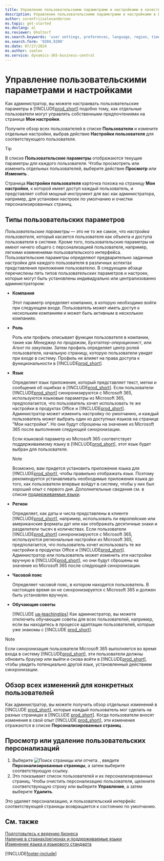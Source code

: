 ```yaml
---
title: Управление пользовательскими параметрами и настройками в качестве администратора
description: Управление пользовательскими параметрами и настройками в Dynamics 365 Business Central.
author: sorenfriisalexandersen
ms.topic: get-started
ms.devlang: al
ms.reviewer: bholtorf
ms.search.keywords: 'user settings, preferences, language, region, time zone, regional settings'
ms.search.form: '9204,9200'
ms.date: 07/27/2024
ms.author: soalex
ms.service: dynamics-365-business-central
---
```

# <a name="manage-user-settings-and-preferences"></a>Управление пользовательскими параметрами и настройками

Как администратор, вы можете настраивать пользовательские параметры в [!INCLUDE[prod_short](includes/prod_short.md)] подобно тому, как отдельные пользователи могут управлять собственными предпочтениями на странице **Мои настройки**.  

Получите обзор всех пользователей в списке **Пользователи**  и измените отдельные настройки, выбрав действие **Настройки пользователя** для соответствующего пользователя.

> [!TIP]
> В списке **Пользовательские параметры** отображаются текущие параметры для каждого пользователя. Чтобы просмотреть или изменить отдельных пользователей, выберите действие **Просмотр** или **Изменить** .

Страница **Настройки пользователя** карточка похожа на страницу **Мои настройки**, к которой имеет доступ каждый пользователь, и представляет собой мощный инструмент для вас как администратора, например, для установки настроек по умолчанию и очистки персонализированных страниц.  

## <a name="types-of-user-settings"></a>Типы пользовательских параметров

*Пользовательские параметры* — это не то же самое, что *настройка пользователя*, который касается пользователя как объекта и доступа пользователя в системе. Кроме того, пользовательские параметры не имеют ничего общего с персонализацией пользователя, например, легкими изменениями пользовательского интерфейса. Пользовательские параметры определяют предварительно заданные настройки для каждого пользователя в различных аспектах представления приложения пользователю. В следующем абзаце перечислены пять типов пользовательских параметров и настроек, которые могут быть установлены индивидуально или централизованно администратором:

* **Компания**  

  Этот параметр определяет компанию, в которую необходимо войти при следующем входе. Пользователь может иметь доступ к нескольким компаниям и может быть активным в нескольких компаниях.

* **Роль**  

  Роль или профиль описывает функции пользователя в компании, такие как *Менеджер по продажам*, *Бухгалтер-операционист*, или *Агент по закупкам*. Затем профиль определяет центр ролей пользователя, начальную страницу, которую пользователи увидят при входе в систему. Профиль не влияет на права доступа к функциональности в [!INCLUDE[prod_short](includes/prod_short.md)].  

* **Язык**  

  Определяет язык приложения, который представляет текст, метки и сообщения об ошибках в [!INCLUDE[prod_short](includes/prod_short.md)]. Если пользователи [!INCLUDE[prod_short](includes/prod_short.md)] синхронизируются с Microsoft 365, используются языковые параметры из Microsoft 365, предполагается, что пользователь хочет использовать те же настройки в продуктах Office и [!INCLUDE[prod_short](includes/prod_short.md)]. Администратор может изменить настройку по умолчанию, и каждый пользователь может выбрать один из доступных языков на странице "Мои настройки". Но они будут сброшены на значение из Microsoft 365 после выполнения следующей синхронизации.

  Если языковой параметр из Microsoft 365 соответствует поддерживаемому языку в [!INCLUDE[prod_short](includes/prod_short.md)], этот язык будет выбран для пользователя.  

  > [!NOTE]
  > Возможно, вам придется установить приложение языка для [!INCLUDE[prod_short](includes/prod_short.md)], чтобы правильно отображать язык. Поэтому рекомендуется устанавливать необходимые приложения языка до того, как пользователи впервые войдут в систему, чтобы у них был хороший опыт с первого дня. Дополнительные сведения см. в списке [поддерживаемые языки](/dynamics365/business-central/dev-itpro/compliance/apptest-countries-and-translations).  
  
* **Регион**  

  Определяет, как даты и числа представлены в клиенте [!INCLUDE[prod_short](includes/prod_short.md)], например, использовать ли европейские или американские форматы дат или как отображать десятичные знаки и разделители тысяч в количествах. Если пользователи [!INCLUDE[prod_short](includes/prod_short.md)] синхронизируются с Microsoft 365, используются региональные настройки из Microsoft 365, предполагается, что пользователь хочет использовать те же настройки в продуктах Office и [!INCLUDE[prod_short](includes/prod_short.md)]. Администратор или пользователь может изменить эти настройки вручную в [!INCLUDE[prod_short](includes/prod_short.md)], но они будут сброшены на значение из Microsoft 365 после следующей синхронизации.

* **Часовой пояс**  

  Определяет часовой пояс, в котором находится пользователь. В настоящее время он не синхронизируется с Microsoft 365 и должен быть установлен вручную.  

* **Обучающие советы**

  [!INCLUDE [ua-teachingtips](includes/ua-teachingtips.md)] Как администратор, вы можете отключить обучающие советы для всех пользователей, например, если вы находитесь в процессе адаптации пользователей, которые уже знакомы с [!INCLUDE [prod_short](includes/prod_short.md)].  

> [!NOTE]
> Если синхронизация пользователя Microsoft 365 выполняется во время входа в систему [!INCLUDE[prod_short](includes/prod_short.md)], эти пользователи должны обновить браузер или выйти и снова войти в [!INCLUDE[prod_short](includes/prod_short.md)], чтобы увидеть потенциально другой язык, установленный действием синхронизации.

## <a name="overview-of-all-user-specific-changes"></a>Обзор всех изменений для конкретных пользователей

Как администратор, вы можете получить обзор отдельных изменений в [!INCLUDE [prod_short](includes/prod_short.md)], которые каждый пользователь мог сделать на разных страницах в [!INCLUDE [prod_short](includes/prod_short.md)]. Когда пользователи вносят изменения в свой опыт [!INCLUDE [prod_short](includes/prod_short.md)], эти изменения отражаются в списке **Персонализированных страниц** . <!--Administrators can also set these settings for users before they log in the first time, so users do not have to do it themselves, providing them a better *getting started* experience.-->

<!-- >[!NOTE]
> User personalizations do not have anything to do with the *personal* lightweight changes a user can make to the user experience.-->

## <a name="review-or-delete-user-personalizations"></a>Просмотр или удаление пользовательских персонализаций

1. Выберите ![Поиск страницы или отчета.](media/ui-search/search_small.png "Значок поиска страницы или отчета") , введите **Персонализированные страницы**, а затем выберите соответствующую ссылку.
2. Это показывает список пользователей и их персонализированных страниц. Чтобы очистить персонализацию пользователя, щелкните соответствующую строку или выберите **Управление**, а затем выберите **Удалить**.

Это удаляет персонализацию, и пользовательский интерфейс соответствующей страницы возвращается к состоянию по умолчанию.

## <a name="see-also"></a>См. также

[Подготовьтесь к ведению бизнеса](ui-get-ready-business.md)  
[Наличие в странах/регионах и поддерживаемые языки](/dynamics365/business-central/dev-itpro/compliance/apptest-countries-and-translations)  
[Изменение языка и языкового стандарта](about-locale-language.md)  

[!INCLUDE[footer-include](includes/footer-banner.md)]

